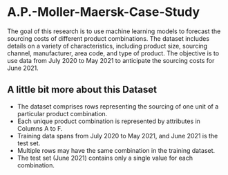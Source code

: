 # A.P.-Moller-Maersk-Case-Study

The goal of this research is to use machine learning models to forecast the sourcing costs of different product combinations. The dataset includes details on a variety of characteristics, including product size, sourcing channel, manufacturer, area code, and type of product. The objective is to use data from July 2020 to May 2021 to anticipate the sourcing costs for June 2021.

## A little bit more about this Dataset
- The dataset comprises rows representing the sourcing of one unit of a particular product combination.
- Each unique product combination is represented by attributes in Columns A to F.
- Training data spans from July 2020 to May 2021, and June 2021 is the test set.
- Multiple rows may have the same combination in the training dataset.
- The test set (June 2021) contains only a single value for each combination.

